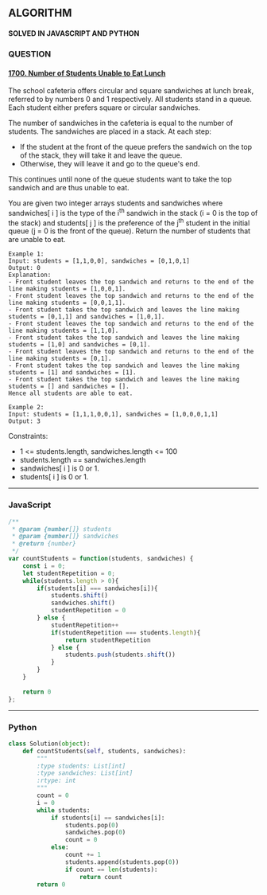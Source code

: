 ## ALGORITHM

#### SOLVED IN JAVASCRIPT AND PYTHON
### QUESTION

#### [1700. Number of Students Unable to Eat Lunch](https://leetcode.com/problems/number-of-students-unable-to-eat-lunch/)

The school cafeteria offers circular and square sandwiches at lunch break, referred to by numbers 0 and 1 respectively. All students stand in a queue. Each student either prefers square or circular sandwiches.

The number of sandwiches in the cafeteria is equal to the number of students. The sandwiches are placed in a stack. At each step:

* If the student at the front of the queue prefers the sandwich on the top of the stack, they will take it and leave the queue.
* Otherwise, they will leave it and go to the queue's end.

This continues until none of the queue students want to take the top sandwich and are thus unable to eat.

You are given two integer arrays students and sandwiches where sandwiches[ i ] is the type of the i<sup>th</sup> sandwich in the stack (i = 0 is the top of the stack) and students[ j ] is the preference of the j<sup>th</sup> student in the initial queue (j = 0 is the front of the queue). Return the number of students that are unable to eat.


```
Example 1:
Input: students = [1,1,0,0], sandwiches = [0,1,0,1]
Output: 0 
Explanation:
- Front student leaves the top sandwich and returns to the end of the line making students = [1,0,0,1].
- Front student leaves the top sandwich and returns to the end of the line making students = [0,0,1,1].
- Front student takes the top sandwich and leaves the line making students = [0,1,1] and sandwiches = [1,0,1].
- Front student leaves the top sandwich and returns to the end of the line making students = [1,1,0].
- Front student takes the top sandwich and leaves the line making students = [1,0] and sandwiches = [0,1].
- Front student leaves the top sandwich and returns to the end of the line making students = [0,1].
- Front student takes the top sandwich and leaves the line making students = [1] and sandwiches = [1].
- Front student takes the top sandwich and leaves the line making students = [] and sandwiches = [].
Hence all students are able to eat.

Example 2:
Input: students = [1,1,1,0,0,1], sandwiches = [1,0,0,0,1,1]
Output: 3
```

Constraints:

* 1 <= students.length, sandwiches.length <= 100
* students.length == sandwiches.length
* sandwiches[ i ] is 0 or 1.
* students[ i ] is 0 or 1.

-----

### JavaScript

```js
/**
 * @param {number[]} students
 * @param {number[]} sandwiches
 * @return {number}
 */
var countStudents = function(students, sandwiches) {
    const i = 0;
    let studentRepetition = 0;
    while(students.length > 0){
        if(students[i] === sandwiches[i]){
            students.shift()
            sandwiches.shift()
            studentRepetition = 0
        } else {
            studentRepetition++
            if(studentRepetition === students.length){
                return studentRepetition
            } else {
                students.push(students.shift())
            }
        }
    }
    
    return 0
};
```

-----

### Python

```py
class Solution(object):
    def countStudents(self, students, sandwiches):
        """
        :type students: List[int]
        :type sandwiches: List[int]
        :rtype: int
        """
        count = 0
        i = 0
        while students:
            if students[i] == sandwiches[i]:
                students.pop(0)
                sandwiches.pop(0)
                count = 0
            else:
                count += 1
                students.append(students.pop(0))
                if count == len(students):
                    return count
        return 0
```
